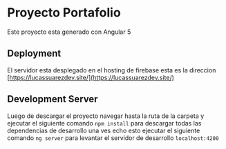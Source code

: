 # Proyecto Portafolio

Este proyecto esta generado con Angular 5

## Deployment

El servidor esta desplegado en el hosting de firebase esta es la direccion [https://lucassuarezdev.site/](https://lucassuarezdev.site/)

## Development Server

Luego de descargar el proyecto navegar hasta la ruta de la carpeta y ejecutar el siguiente comando `npm install`
para descargar todas las dependencias de desarrollo
una ves echo esto ejecutar el siguiente comando `ng server` para levantar el servidor de desarrollo `localhost:4200`